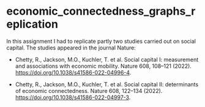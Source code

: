 # economic_connectedness_graphs_replication

In this assignment I had to replicate partly two studies carried out on social capital. The studies appeared in the journal Nature:

* Chetty, R., Jackson, M.O., Kuchler, T. et al. Social capital I: measurement and associations with economic mobility. Nature 608, 108–121 (2022). https://doi.org/10.1038/s41586-022-04996-4.

* Chetty, R., Jackson, M.O., Kuchler, T. et al. Social capital II: determinants of economic connectedness. Nature 608, 122–134 (2022). https://doi.org/10.1038/s41586-022-04997-3.


